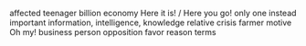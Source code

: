 affected
teenager
billion
economy
Here it is! / Here you go!
only one
instead
important
information, intelligence, knowledge
relative
crisis
farmer
motive
Oh my!
business person
opposition
favor
reason
terms
